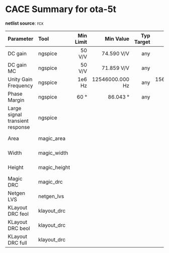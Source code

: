 
# CACE Summary for ota-5t

**netlist source**: rcx

|      Parameter       |         Tool         | Min Limit  |  Min Value   | Typ Target |  Typ Value   | Max Limit  |  Max Value   |  Status  |
| :------------------- | :------------------- | ---------: | -----------: | ---------: | -----------: | ---------: | -----------: | :------: |
| DC gain              | ngspice              |     50 V/V |   74.590 V/V |        any |   81.080 V/V |        any |   86.904 V/V | Pass ✅  |
| DC gain MC           | ngspice              |     50 V/V |   71.859 V/V |        any |   81.469 V/V |        any |   88.487 V/V | Pass ✅  |
| Unity Gain Frequency | ngspice              |     1e6 Hz | 12546000.000 Hz |        any | 15657800.000 Hz |        any | 17999000.000 Hz | Pass ✅  |
| Phase Margin         | ngspice              |       60 ° |     86.043 ° |        any |     86.375 ° |        any |     86.799 ° | Pass ✅  |
| Large signal transient response | ngspice              |          ​ |            ​ |          ​ |            ​ |          ​ |            ​ | Pass ✅  |
| Area                 | magic_area           |          ​ |            ​ |          ​ |            ​ |    600 µm² |  546.975 µm² | Pass ✅  |
| Width                | magic_width          |          ​ |            ​ |          ​ |            ​ |        any |    17.000 µm | Pass ✅  |
| Height               | magic_height         |          ​ |            ​ |          ​ |            ​ |        any |    32.175 µm | Pass ✅  |
| Magic DRC            | magic_drc            |          ​ |            ​ |          ​ |            ​ |          0 |            0 | Pass ✅  |
| Netgen LVS           | netgen_lvs           |          ​ |            ​ |          ​ |            ​ |          0 |            0 | Pass ✅  |
| KLayout DRC feol     | klayout_drc          |          ​ |            ​ |          ​ |            ​ |          0 |            0 | Pass ✅  |
| KLayout DRC beol     | klayout_drc          |          ​ |            ​ |          ​ |            ​ |          0 |            0 | Pass ✅  |
| KLayout DRC full     | klayout_drc          |          ​ |            ​ |          ​ |            ​ |          0 |            0 | Pass ✅  |


